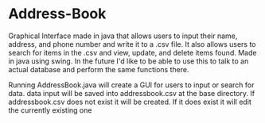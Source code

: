 # Address-Book
Graphical Interface made in java that allows users to input their name, address, and phone number and write it to a .csv file. It also allows users to search for items in the .csv and view, update, and delete items found. Made in java using swing. In the future I'd like to be able to use this to talk to an actual database and perform the same functions there.


Running AddressBook.java will create a GUI for users to input or search for data.
data input will be saved into addressbook.csv at the base directory. 
If addressbook.csv does not exist it will be created.
If it does exist it will edit the currently existing one
